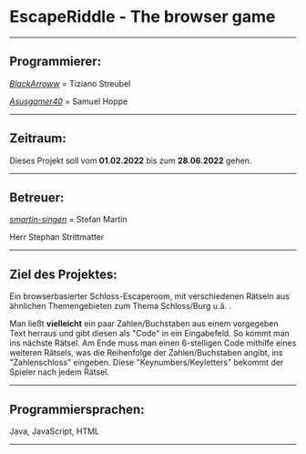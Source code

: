 # **EscapeRiddle - The browser game**
---

## Programmierer:

  [_BlackArroww_](https://github.com/BlackArroww) = Tiziano Streubel

  [_Asusgamer40_](https://github.com/Asusgamer40) = Samuel Hoppe

---

## Zeitraum:
  
  Dieses Projekt soll vom __01.02.2022__ bis zum __28.06.2022__ gehen.

---

## Betreuer:

[_smartin-singen_](https://github.com/smartin-singen) = Stefan Martin

Herr Stephan Strittmatter

---

## Ziel des Projektes:

Ein browserbasierter Schloss-Escaperoom, mit verschiedenen Rätseln aus ähnlichen Themengebieten zum Thema Schloss/Burg u.ä. .


Man ließt __vielleicht__ ein paar Zahlen/Buchstaben aus einem vorgegeben Text herraus und gibt diesen als "Code" in ein Eingabefeld. So kommt man ins nächste Rätsel. Am Ende muss man einen 6-stelligen Code mithilfe eines weiteren Rätsels, was die Reihenfolge der Zahlen/Buchstaben angibt, ins "Zahlenschloss" eingeben. Diese "Keynumbers/Keyletters" bekommt der Spieler nach jedem Rätsel.

---

## Programmiersprachen:

Java, JavaScript, HTML

---
